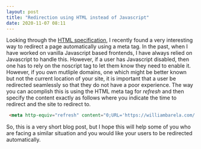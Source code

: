 ```yaml
---
layout: post
title: "Redirection using HTML instead of Javascript"
date: 2020-11-07 08:11
---
```


Looking through the [HTML specification](https://www.w3.org/TR/WCAG20-TECHS/H76.html), I recently found a very interesting way to redirect a page automatically using a meta tag.
In the past, when I have worked on vanilla Javascript based frontends, I have always relied on Javascript to handle this. However, if a user has Javascript disabled, then one has to rely on the noscript tag to let them know they need to enable it.
However, if you own mutliple domains, one which might be better known but not the current location of your site, it is important that a user be redirected seamlessly so that they do not have a poor experience.
The way you can acomplish this is using the HTML meta tag for _refresh_ and then specify the content exactly as follows where you indicate the time to redirect and the site to redirect to.

```html
 <meta http-equiv="refresh" content="0;URL='https://williambarela.com/'" />
```

So, this is a very short blog post, but I hope this will help some of you who are facing a similar situation and you would like your users to be redirected automatically.
